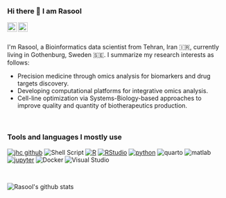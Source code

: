 ### Hi there 👋 I am Rasool

<a href="https://twitter.com/RaSaghaleyn">
<img align="left" alt="Saket Prag | Twitter" width="22px" src="https://cdn.jsdelivr.net/npm/simple-icons@v3/icons/twitter.svg" />
</a>
<a href="https://www.linkedin.com/in/rasool-saghaleyni/">
<img align="left" alt="Saket Prag" width="22px" src="https://cdn.jsdelivr.net/npm/simple-icons@v3/icons/linkedin.svg" />
</a>
<br />

<br />

I'm Rasool, a Bioinformatics data scientist from  Tehran, Iran 🇮🇷, currently living in  Gothenburg, Sweden 🇸🇪.
I summarize my research interests as follows: 

- Precision medicine through omics analysis for biomarkers and drug targets discovery.
- Developing computational platforms for integrative omics analysis.
- Cell-line optimization via Systems-Biology-based approaches to improve quality and quantity of biotherapeutics production.

<br />

### Tools and languages I mostly use
[![jhc github](https://img.shields.io/badge/GitHub-jhrcook-181717.svg?style=plastic&logo=github)](https://github.com/jhrcook)
![Shell Script](https://img.shields.io/badge/shell_script-%23121011.svg?style=plastic&logo=gnu-bash&logoColor=white)
[![R](https://img.shields.io/badge/-script-276DC3.svg?style=plastic&logo=R)](https://cran.r-project.org)
[![RStudio](https://img.shields.io/badge/RStudio-project-75AADB.svg?style=plastic&logo=RStudio)](https://www.rstudio.com)
[![python](https://img.shields.io/badge/Python-3.9-3776AB.svg?style=plastic&logo=python&logoColor=white)](https://www.python.org)
![quarto](https://img.shields.io/badge/Quarto-75AADB.svg?style=plastic&logo=quarto&logoColor=black)
![matlab](https://img.shields.io/badge/Matlab-5C2D91.svg?style=plastic&logo=matlab&logoColor=white)
[![jupyter](https://img.shields.io/badge/Jupyter-Lab-F37626.svg?style=plastic&logo=Jupyter)](https://jupyterlab.readthedocs.io/en/stable)
![Docker](https://img.shields.io/badge/docker-%230db7ed.svg?style=plastic&logo=docker&logoColor=white)
![Visual Studio](https://img.shields.io/badge/Visual%20Studio-5C2D91.svg?style=plastic&logo=visual-studio&logoColor=white)

<br />

![Rasool's github stats](https://github-readme-stats.vercel.app/api?username=Rasools&show_icons=true&hide_border=true&hide=stars)



